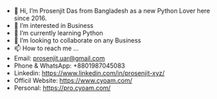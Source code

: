 - 👋 Hi, I’m Prosenjit Das from Bangladesh as a new Python Lover here since 2016.
- 👀 I’m interested in Business
- 🌱 I’m currently learning Python
- 💞️ I’m looking to collaborate on any Business
- 📫 How to reach me ...
- Email: prosenjit.uar@gmail.com
- Phone & WhatsApp: +8801987045083
- Linkedin: https://www.linkedin.com/in/prosenjit-xyz/
- Officil Website: https://www.cyoam.com/
- Personal: https://pro.cyoam.com/


<!---
ProsenjitKumar/ProsenjitKumar is a ✨ special ✨ repository because its `README.md` (this file) appears on your GitHub profile.
You can click the Preview link to take a look at your changes.
--->
